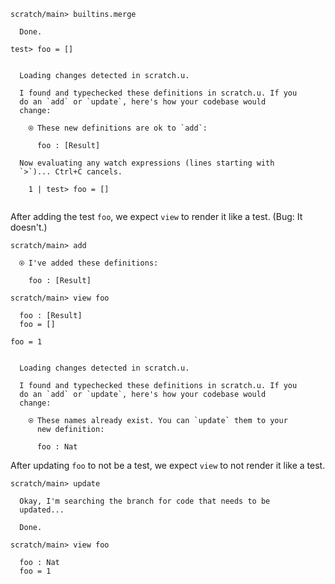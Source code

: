 ``` ucm
scratch/main> builtins.merge

  Done.

```
``` unison
test> foo = []
```

``` ucm

  Loading changes detected in scratch.u.

  I found and typechecked these definitions in scratch.u. If you
  do an `add` or `update`, here's how your codebase would
  change:
  
    ⍟ These new definitions are ok to `add`:
    
      foo : [Result]
  
  Now evaluating any watch expressions (lines starting with
  `>`)... Ctrl+C cancels.

    1 | test> foo = []
    

```
After adding the test `foo`, we expect `view` to render it like a test. (Bug: It doesn't.)

``` ucm
scratch/main> add

  ⍟ I've added these definitions:
  
    foo : [Result]

scratch/main> view foo

  foo : [Result]
  foo = []

```
``` unison
foo = 1
```

``` ucm

  Loading changes detected in scratch.u.

  I found and typechecked these definitions in scratch.u. If you
  do an `add` or `update`, here's how your codebase would
  change:
  
    ⍟ These names already exist. You can `update` them to your
      new definition:
    
      foo : Nat

```
After updating `foo` to not be a test, we expect `view` to not render it like a test.

``` ucm
scratch/main> update

  Okay, I'm searching the branch for code that needs to be
  updated...

  Done.

scratch/main> view foo

  foo : Nat
  foo = 1

```
